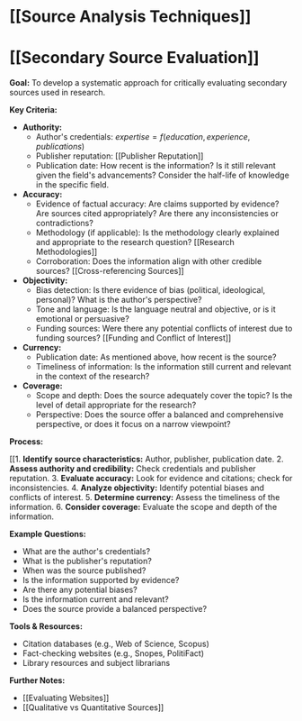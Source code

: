 # [[Source Analysis Techniques]]
# [[Secondary Source Evaluation]]

**Goal:** To develop a systematic approach for critically evaluating secondary sources used in research.

**Key Criteria:**

* **Authority:**
    * Author's credentials: $expertise = f(education, experience, publications)$
    * Publisher reputation: [[Publisher Reputation]]
    * Publication date:  How recent is the information?  Is it still relevant given the field's advancements?  Consider the half-life of knowledge in the specific field.
* **Accuracy:**
    * Evidence of factual accuracy:  Are claims supported by evidence?  Are sources cited appropriately?  Are there any inconsistencies or contradictions?
    * Methodology (if applicable):  Is the methodology clearly explained and appropriate to the research question?  [[Research Methodologies]]
    * Corroboration: Does the information align with other credible sources? [[Cross-referencing Sources]]
* **Objectivity:**
    * Bias detection:  Is there evidence of bias (political, ideological, personal)?  What is the author's perspective?
    * Tone and language:  Is the language neutral and objective, or is it emotional or persuasive?
    * Funding sources:  Were there any potential conflicts of interest due to funding sources? [[Funding and Conflict of Interest]]
* **Currency:**
    * Publication date: As mentioned above, how recent is the source?
    * Timeliness of information: Is the information still current and relevant in the context of the research?
* **Coverage:**
    * Scope and depth: Does the source adequately cover the topic?  Is the level of detail appropriate for the research?
    * Perspective: Does the source offer a balanced and comprehensive perspective, or does it focus on a narrow viewpoint?

**Process:**

[[1. **Identify source characteristics:** Author, publisher, publication date.
2. **Assess authority and credibility:** Check credentials and publisher reputation.
3. **Evaluate accuracy:** Look for evidence and citations; check for inconsistencies.
4. **Analyze objectivity:** Identify potential biases and conflicts of interest.
5. **Determine currency:** Assess the timeliness of the information.
6. **Consider coverage:** Evaluate the scope and depth of the information.

**Example Questions:**

* What are the author's credentials?
* What is the publisher's reputation?
* When was the source published?
* Is the information supported by evidence?
* Are there any potential biases?
* Is the information current and relevant?
* Does the source provide a balanced perspective?


**Tools & Resources:**

* Citation databases (e.g., Web of Science, Scopus)
* Fact-checking websites (e.g., Snopes, PolitiFact)
* Library resources and subject librarians


**Further Notes:**

* [[Evaluating Websites]]
* [[Qualitative vs Quantitative Sources]]


